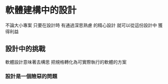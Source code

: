 # 軟體建構中的設計
不論大小專案 只要在設計時 有通過深思熟慮 的精心設計 就可以從這份設計中 獲得利益
## 設計中的挑戰
 軟體設計意味著去構思 把規格轉化為可實際執行的軟體的方案
 ### 設計是一個險惡的問題
 
<!--stackedit_data:
eyJoaXN0b3J5IjpbLTE4MzQ1NjYxMzUsNjYwNDYzNTg5XX0=
-->
